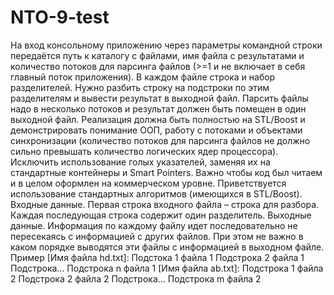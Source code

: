 # NTO-9-test

На вход консольному приложению через параметры командной строки передаётся путь к
каталогу с файлами, имя файла с результатами и количество потоков для парсинга файлов (>=1 и
не включает в себя главный поток приложения). В каждом файле строка и набор разделителей.
Нужно разбить строку на подстроки по этим разделителям и вывести результат в выходной файл.
Парсить файлы надо в несколько потоков и результат должен быть помещен в один выходной
файл. Реализация должна быть полностью на STL/Boost и демонстрировать понимание ООП,
работу с потоками и объектами синхронизации (количество потоков для парсинга файлов не
должно сильно превышать количество логических ядер процессора).
Исключить использование голых указателей, заменяя их на стандартные контейнеры и Smart
Pointers. Важно чтобы код был читаем и в целом оформлен на коммерческом уровне.
Приветствуется использование стандартных алгоритмов (имеющихся в STL/Boost).
Входные данные. Первая строка входного файла – строка для разбора. Каждая последующая
строка содержит один разделитель.
Выходные данные. Информация по каждому файлу идет последовательно не пересекаясь с
информацией с других файлов. При этом не важно в каком порядке выводятся эти файлы с
информацией в выходном файле.
Пример
[Имя файла hd.txt]:
Подстока 1 файла 1
Подстрока 2 файла 1
Подстрока...
Подстрока n файла 1
[Имя файла ab.txt]:
Подстрока 1 файла 2
Подстрока 2 файла 2
Подстрока...
Подстрока m файла 2
